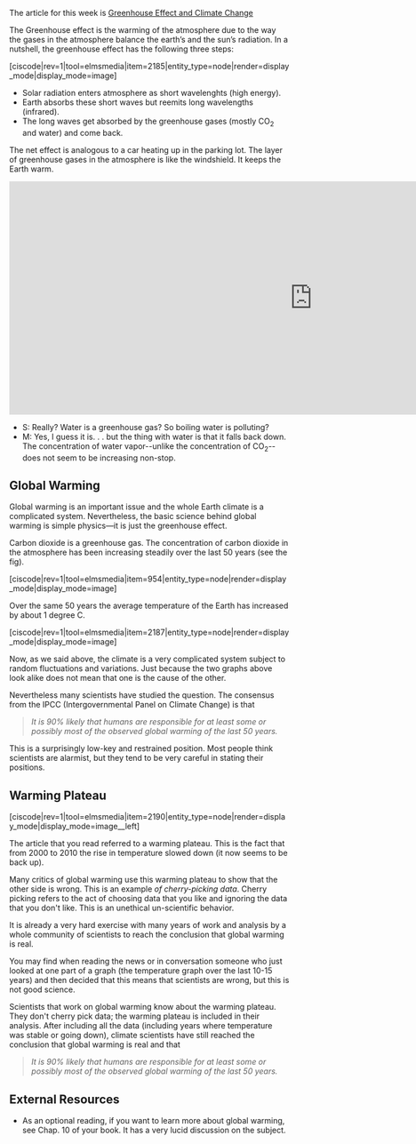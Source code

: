 The article for this week is
<a href="http://www.nytimes.com/2013/06/11/science/earth/what-to-make-of-a-climate-change-plateau.html?ref=greenhousegasemissions&_r=0&pagewanted=print" target="_blank">Greenhouse Effect and Climate Change</a>

The Greenhouse effect is the warming of the atmosphere due to the way the gases in the atmosphere balance the earth’s and the sun’s radiation. In a nutshell, the greenhouse effect has the following three steps:

[ciscode|rev=1|tool=elmsmedia|item=2185|entity_type=node|render=display_mode|display_mode=image]

- Solar radiation enters atmosphere as short wavelenghts (high energy).
- Earth absorbs these short waves but reemits long wavelengths (infrared).
- The long waves get absorbed by the greenhouse gases (mostly CO<sub>2</sub> and water) and come back.

The net effect is analogous to a car heating up in the parking lot. The layer of greenhouse gases in the atmosphere is like the windshield. It keeps the Earth warm.

<iframe src="https://h5p.org/h5p/embed/85368" width="1090" height="420" frameborder="0" allowfullscreen="allowfullscreen"></iframe><script src="https://h5p.org/sites/all/modules/h5p/library/js/h5p-resizer.js" charset="UTF-8"></script>

- S: Really? Water is a greenhouse gas? So boiling water is polluting?
- M: Yes, I guess it is. . . but the thing with water is that it falls back down. The concentration of water vapor--unlike the concentration of CO<sub>2</sub>--does not seem to be increasing non-stop.

## Global Warming

Global warming is an important issue and the whole Earth climate is a complicated system. Nevertheless, the basic science behind global warming is simple physics—it is just the greenhouse effect.

Carbon dioxide is a greenhouse gas. The concentration of carbon dioxide in the atmosphere has been increasing steadily over the last 50 years (see the fig).

[ciscode|rev=1|tool=elmsmedia|item=954|entity_type=node|render=display_mode|display_mode=image]

Over the same 50 years the average temperature of the Earth has increased by about 1 degree C.

[ciscode|rev=1|tool=elmsmedia|item=2187|entity_type=node|render=display_mode|display_mode=image]

Now, as we said above, the climate is a very complicated system subject to random fluctuations and variations. Just because the two graphs above look alike does not mean that one is the cause of the other.

Nevertheless many scientists have studied the question. The consensus from the IPCC (Intergovernmental Panel on Climate Change) is that

> _It is 90% likely that humans are responsible for at least some or possibly most of the observed global warming of the last 50 years._

This is a surprisingly low-key and restrained position. Most people think scientists are alarmist, but they tend to be very careful in stating their positions.

## Warming Plateau

[ciscode|rev=1|tool=elmsmedia|item=2190|entity_type=node|render=display_mode|display_mode=image__left]

The article that you read referred to a warming plateau. This is the fact that from 2000 to 2010 the rise in temperature slowed down (it now seems to be back up).

Many critics of global warming use this warming plateau to show that the other side is wrong. This is an example _of cherry-picking data_. Cherry picking refers to the act of choosing data that you like and ignoring the data that you don't like. This is an unethical un-scientific behavior.

It is already a very hard exercise with many years of work and analysis by a whole community of scientists to reach the conclusion that global warming is real. 

You may find when reading the news or in conversation someone who just looked at one part of a graph (the temperature graph over the last 10-15 years) and then decided that this means that scientists are wrong, but this is not good science.

Scientists that work on global warming know about the warming plateau. They don't cherry pick data; the warming plateau is included in their analysis. After including all the data (including years where temperature was stable or going down), climate scientists have still reached the conclusion that global warming is real and that

> _It is 90% likely that humans are responsible for at least some or possibly most of the observed global warming of the last 50 years._

External Resources
------------------

- As an optional reading, if you want to learn more about global warming, see Chap. 10 of your book. It has a very lucid discussion on the subject.